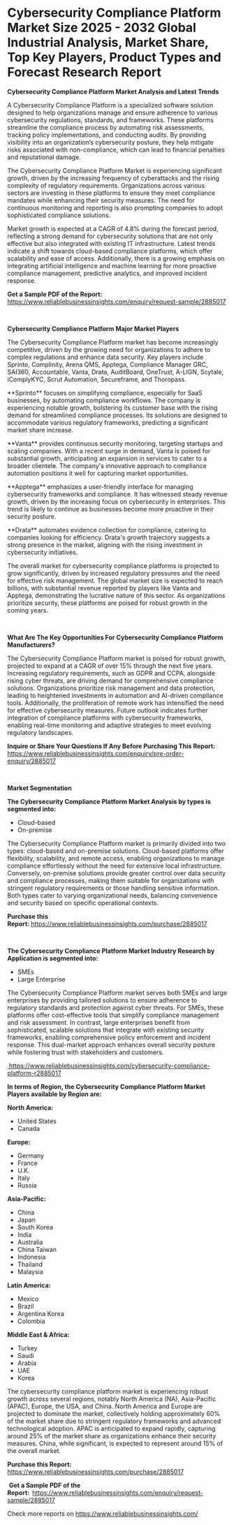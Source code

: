 <p><h1>Cybersecurity Compliance Platform Market Size 2025 - 2032 Global Industrial Analysis, Market Share, Top Key Players, Product Types and Forecast Research Report</h1></p><p><strong>Cybersecurity Compliance Platform Market Analysis and Latest Trends</strong></p>
<p><p>A Cybersecurity Compliance Platform is a specialized software solution designed to help organizations manage and ensure adherence to various cybersecurity regulations, standards, and frameworks. These platforms streamline the compliance process by automating risk assessments, tracking policy implementations, and conducting audits. By providing visibility into an organization’s cybersecurity posture, they help mitigate risks associated with non-compliance, which can lead to financial penalties and reputational damage.</p><p>The Cybersecurity Compliance Platform Market is experiencing significant growth, driven by the increasing frequency of cyberattacks and the rising complexity of regulatory requirements. Organizations across various sectors are investing in these platforms to ensure they meet compliance mandates while enhancing their security measures. The need for continuous monitoring and reporting is also prompting companies to adopt sophisticated compliance solutions.</p><p>Market growth is expected at a CAGR of 4.8% during the forecast period, reflecting a strong demand for cybersecurity solutions that are not only effective but also integrated with existing IT infrastructure. Latest trends indicate a shift towards cloud-based compliance platforms, which offer scalability and ease of access. Additionally, there is a growing emphasis on integrating artificial intelligence and machine learning for more proactive compliance management, predictive analytics, and improved incident response.</p></p>
<p><strong>Get a Sample PDF of the Report:&nbsp;</strong> <a href="https://www.reliablebusinessinsights.com/enquiry/request-sample/2885017?utm_campaign=2287&utm_medium=2&utm_source=Github&utm_content=ia&utm_term=13032025&utm_id=cybersecurity-compliance-platform">https://www.reliablebusinessinsights.com/enquiry/request-sample/2885017</a></p>
<p>&nbsp;</p>
<p><strong>Cybersecurity Compliance Platform Major Market Players</strong></p>
<p><p>The Cybersecurity Compliance Platform market has become increasingly competitive, driven by the growing need for organizations to adhere to complex regulations and enhance data security. Key players include Sprinto, Complinity, Arena QMS, Apptega, Compliance Manager GRC, SAI360, Accountable, Vanta, Drata, AuditBoard, OneTrust, A-LIGN, Scytale, iComplyKYC, Scrut Automation, Secureframe, and Thoropass.</p><p>**Sprinto** focuses on simplifying compliance, especially for SaaS businesses, by automating compliance workflows. The company is experiencing notable growth, bolstering its customer base with the rising demand for streamlined compliance processes. Its solutions are designed to accommodate various regulatory frameworks, predicting a significant market share increase.</p><p>**Vanta** provides continuous security monitoring, targeting startups and scaling companies. With a recent surge in demand, Vanta is poised for substantial growth, anticipating an expansion in services to cater to a broader clientele. The company's innovative approach to compliance automation positions it well for capturing market opportunities.</p><p>**Apptega** emphasizes a user-friendly interface for managing cybersecurity frameworks and compliance. It has witnessed steady revenue growth, driven by the increasing focus on cybersecurity in enterprises. This trend is likely to continue as businesses become more proactive in their security posture.</p><p>**Drata** automates evidence collection for compliance, catering to companies looking for efficiency. Drata's growth trajectory suggests a strong presence in the market, aligning with the rising investment in cybersecurity initiatives.</p><p>The overall market for cybersecurity compliance platforms is projected to grow significantly, driven by increased regulatory pressures and the need for effective risk management. The global market size is expected to reach billions, with substantial revenue reported by players like Vanta and Apptega, demonstrating the lucrative nature of this sector. As organizations prioritize security, these platforms are poised for robust growth in the coming years.</p></p>
<p>&nbsp;</p>
<p><strong>What Are The Key Opportunities For Cybersecurity Compliance Platform Manufacturers?</strong></p>
<p><p>The Cybersecurity Compliance Platform market is poised for robust growth, projected to expand at a CAGR of over 15% through the next five years. Increasing regulatory requirements, such as GDPR and CCPA, alongside rising cyber threats, are driving demand for comprehensive compliance solutions. Organizations prioritize risk management and data protection, leading to heightened investments in automation and AI-driven compliance tools. Additionally, the proliferation of remote work has intensified the need for effective cybersecurity measures. Future outlook indicates further integration of compliance platforms with cybersecurity frameworks, enabling real-time monitoring and adaptive strategies to meet evolving regulatory landscapes.</p></p>
<p><strong>Inquire or Share Your Questions If Any Before Purchasing This Report:</strong> <a href="https://www.reliablebusinessinsights.com/enquiry/pre-order-enquiry/2885017?utm_campaign=2287&utm_medium=2&utm_source=Github&utm_content=ia&utm_term=13032025&utm_id=cybersecurity-compliance-platform">https://www.reliablebusinessinsights.com/enquiry/pre-order-enquiry/2885017</a></p>
<p>&nbsp;</p>
<p><strong>Market Segmentation</strong></p>
<p><strong>The Cybersecurity Compliance Platform Market Analysis by types is segmented into:</strong></p>
<p><ul><li>Cloud-based</li><li>On-premise</li></ul></p>
<p><p>The Cybersecurity Compliance Platform market is primarily divided into two types: cloud-based and on-premise solutions. Cloud-based platforms offer flexibility, scalability, and remote access, enabling organizations to manage compliance effortlessly without the need for extensive local infrastructure. Conversely, on-premise solutions provide greater control over data security and compliance processes, making them suitable for organizations with stringent regulatory requirements or those handling sensitive information. Both types cater to varying organizational needs, balancing convenience and security based on specific operational contexts.</p></p>
<p><strong>Purchase this Report:&nbsp;</strong><a href="https://www.reliablebusinessinsights.com/purchase/2885017?utm_campaign=2287&utm_medium=2&utm_source=Github&utm_content=ia&utm_term=13032025&utm_id=cybersecurity-compliance-platform">https://www.reliablebusinessinsights.com/purchase/2885017</a></p>
<p>&nbsp;</p>
<p><strong>The Cybersecurity Compliance Platform Market Industry Research by Application is segmented into:</strong></p>
<p><ul><li>SMEs</li><li>Large Enterprise</li></ul></p>
<p><p>The Cybersecurity Compliance Platform market serves both SMEs and large enterprises by providing tailored solutions to ensure adherence to regulatory standards and protection against cyber threats. For SMEs, these platforms offer cost-effective tools that simplify compliance management and risk assessment. In contrast, large enterprises benefit from sophisticated, scalable solutions that integrate with existing security frameworks, enabling comprehensive policy enforcement and incident response. This dual-market approach enhances overall security posture while fostering trust with stakeholders and customers.</p></p>
<p><a href="https://www.reliablebusinessinsights.com/cybersecurity-compliance-platform-r2885017?utm_campaign=2287&utm_medium=2&utm_source=Github&utm_content=ia&utm_term=13032025&utm_id=cybersecurity-compliance-platform">&nbsp;https://www.reliablebusinessinsights.com/cybersecurity-compliance-platform-r2885017</a></p>
<p><strong>In terms of Region, the Cybersecurity Compliance Platform Market Players available by Region are:</strong></p>
<p>
    <p> <strong> North America: </strong>
        <ul>
            <li>United States</li>
            <li>Canada</li>
        </ul>
        </p> 
    <p> <strong> Europe: </strong>
        <ul>
            <li>Germany</li>
            <li>France</li>
            <li>U.K.</li>
            <li>Italy</li>
            <li>Russia</li>
        </ul>
        </p> 
    <p> <strong> Asia-Pacific: </strong>
        <ul>
            <li>China</li>
            <li>Japan</li>
            <li>South Korea</li>
            <li>India</li>
            <li>Australia</li>
            <li>China Taiwan</li>
            <li>Indonesia</li>
            <li>Thailand</li>
            <li>Malaysia</li>
        </ul>
        </p> 
    <p> <strong> Latin America: </strong>
        <ul>
            <li>Mexico</li>
            <li>Brazil</li>
            <li>Argentina Korea</li>
            <li>Colombia</li>
        </ul>
        </p> 
    <p> <strong> Middle East & Africa: </strong>
        <ul>
            <li>Turkey</li>
            <li>Saudi</li>
            <li>Arabia</li>
            <li>UAE</li>
            <li>Korea</li>
        </ul>
    </p>
    </p>
<p><p>The cybersecurity compliance platform market is experiencing robust growth across several regions, notably North America (NA), Asia-Pacific (APAC), Europe, the USA, and China. North America and Europe are projected to dominate the market, collectively holding approximately 60% of the market share due to stringent regulatory frameworks and advanced technological adoption. APAC is anticipated to expand rapidly, capturing around 25% of the market share as organizations enhance their security measures. China, while significant, is expected to represent around 15% of the overall market.</p></p>
<p><strong>Purchase this Report: </strong><a href="https://www.reliablebusinessinsights.com/purchase/2885017?utm_campaign=2287&utm_medium=2&utm_source=Github&utm_content=ia&utm_term=13032025&utm_id=cybersecurity-compliance-platform">https://www.reliablebusinessinsights.com/purchase/2885017</a></p>
<p>&nbsp;<strong>Get a Sample PDF of the Report:&nbsp;&nbsp;</strong><a href="https://www.reliablebusinessinsights.com/enquiry/request-sample/2885017?utm_campaign=2287&utm_medium=2&utm_source=Github&utm_content=ia&utm_term=13032025&utm_id=cybersecurity-compliance-platform">https://www.reliablebusinessinsights.com/enquiry/request-sample/2885017</a></p>
<p><strong></strong></p>
<p>Check more reports on <a href="https://www.reliablebusinessinsights.com/?utm_campaign=2287&utm_medium=2&utm_source=Github&utm_content=ia&utm_term=13032025&utm_id=cybersecurity-compliance-platform">https://www.reliablebusinessinsights.com/</a></p>